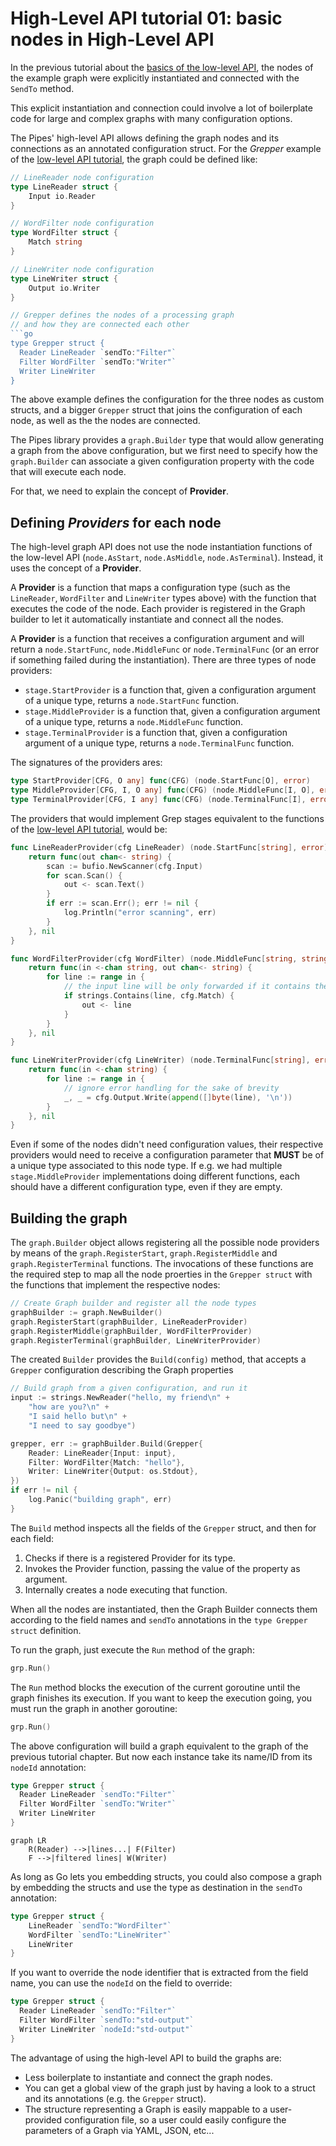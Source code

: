 # High-Level API tutorial 01: basic nodes in High-Level API

In the previous tutorial about the [basics of the low-level API](../lowlevel/01-nodes/), the nodes
of the example graph were explicitly instantiated and connected with the `SendTo`
method.

This explicit instantiation and connection could involve a lot of boilerplate code for large
and complex graphs with many configuration options.

The Pipes' high-level API allows defining the graph nodes and its connections as an
annotated configuration struct. For the _Grepper_ example of the
[low-level API tutorial](../lowlevel/01-nodes/), the graph could be defined like:

```go
// LineReader node configuration
type LineReader struct {
	Input io.Reader
}

// WordFilter node configuration
type WordFilter struct {
	Match string
}

// LineWriter node configuration
type LineWriter struct {
	Output io.Writer
}

// Grepper defines the nodes of a processing graph
// and how they are connected each other
```go
type Grepper struct {
  Reader LineReader `sendTo:"Filter"`
  Filter WordFilter `sendTo:"Writer"`
  Writer LineWriter
}
```

The above example defines the configuration for the three nodes as 
custom structs, and a bigger `Grepper` struct that joins the
configuration of each node, as well as the the nodes are connected.

The Pipes library provides a `graph.Builder` type that would allow
generating a graph from the above configuration, but we first need
to specify how the `graph.Builder` can associate a given
configuration property with the code that will execute each node.

For that, we need to explain the concept of **Provider**.

## Defining *Providers* for each node

The high-level graph API does not use the node instantiation functions
of the low-level API (`node.AsStart`, `node.AsMiddle`, `node.AsTerminal`).
Instead, it uses the concept of a **Provider**. 

A **Provider** is a function that maps a configuration type (such as the `LineReader`,
`WordFilter` and `LineWriter` types above) with the function that
executes the code of the node. Each provider is registered in the Graph builder
to let it automatically instantiate and connect all the nodes.

A **Provider**  is a function that receives a configuration argument
and will return a `node.StartFunc`, `node.MiddleFunc` or `node.TerminalFunc` (or an error
if something failed during the instantiation). There are three types of node providers:

* `stage.StartProvider` is a function that, given a configuration argument of a unique type, returns a `node.StartFunc` function.
* `stage.MiddleProvider` is a function that, given a configuration argument of a unique type, returns a `node.MiddleFunc` function.
* `stage.TerminalProvider` is a function that, given a configuration argument of a unique type, returns a `node.TerminalFunc` function.

The signatures of the providers ares:

```go
type StartProvider[CFG, O any] func(CFG) (node.StartFunc[O], error)
type MiddleProvider[CFG, I, O any] func(CFG) (node.MiddleFunc[I, O], error)
type TerminalProvider[CFG, I any] func(CFG) (node.TerminalFunc[I], error)
```

The providers that would implement Grep stages equivalent to the
functions of the [low-level API tutorial](../lowlevel/01-nodes/),
would be:

```go
func LineReaderProvider(cfg LineReader) (node.StartFunc[string], error) {
	return func(out chan<- string) {
		scan := bufio.NewScanner(cfg.Input)
		for scan.Scan() {
			out <- scan.Text()
		}
		if err := scan.Err(); err != nil {
			log.Println("error scanning", err)
		}
	}, nil
}

func WordFilterProvider(cfg WordFilter) (node.MiddleFunc[string, string], error) {
	return func(in <-chan string, out chan<- string) {
		for line := range in {
			// the input line will be only forwarded if it contains the match substring
			if strings.Contains(line, cfg.Match) {
				out <- line
			}
		}
	}, nil
}

func LineWriterProvider(cfg LineWriter) (node.TerminalFunc[string], error) {
	return func(in <-chan string) {
		for line := range in {
			// ignore error handling for the sake of brevity
			_, _ = cfg.Output.Write(append([]byte(line), '\n'))
		}
	}, nil
}
```

Even if some of the nodes didn't need configuration values, their respective
providers would need to receive a configuration parameter that
**MUST** be of a unique type associated to this node type. If e.g. we had
multiple `stage.MiddleProvider` implementations doing different functions,
each should have a different configuration type, even if they are empty.

## Building the graph

The `graph.Builder` object allows registering all the possible node providers by means
of the `graph.RegisterStart`, `graph.RegisterMiddle` and `graph.RegisterTerminal` functions.
The invocations of these functions are the required step to map all the node
proerties in the `Grepper struct` with the functions that implement the respective nodes:

```go
// Create Graph builder and register all the node types
graphBuilder := graph.NewBuilder()
graph.RegisterStart(graphBuilder, LineReaderProvider)
graph.RegisterMiddle(graphBuilder, WordFilterProvider)
graph.RegisterTerminal(graphBuilder, LineWriterProvider)
```

The created `Builder` provides the `Build(config)` method, that accepts a
`Grepper` configuration describing the Graph properties

```go
// Build graph from a given configuration, and run it
input := strings.NewReader("hello, my friend\n" +
	"how are you?\n" +
	"I said hello but\n" +
	"I need to say goodbye")

grepper, err := graphBuilder.Build(Grepper{
	Reader: LineReader{Input: input},
	Filter: WordFilter{Match: "hello"},
	Writer: LineWriter{Output: os.Stdout},
})
if err != nil {
	log.Panic("building graph", err)
}
```

The `Build` method inspects all the fields of the `Grepper` struct, and then
for each field:

1. Checks if there is a registered Provider for its type.
2. Invokes the Provider function, passing the value of the property as argument.
3. Internally creates a node executing that function.

When all the nodes are instantiated, then the Graph Builder connects them according
to the field names and `sendTo` annotations in the `type Grepper struct` definition.

To run the graph, just execute the `Run` method of the graph:

```go
grp.Run()
```

The `Run` method blocks the execution of the current goroutine until the graph finishes
its execution. If you want to keep the execution going, you must run the graph in another
goroutine:

```go
grp.Run()
```

The above configuration will build a graph equivalent to the graph of the previous
tutorial chapter. But now each instance take its name/ID from its `nodeId`
annotation:

```go
type Grepper struct {
  Reader LineReader `sendTo:"Filter"`
  Filter WordFilter `sendTo:"Writer"`
  Writer LineWriter
}
```

```mermaid
graph LR
    R(Reader) -->|lines...| F(Filter)
    F -->|filtered lines| W(Writer)
```

As long as Go lets you embedding structs, you could also compose a graph by embedding
the structs and use the type as destination in the `sendTo` annotation:

```go
type Grepper struct {
	LineReader `sendTo:"WordFilter"`
	WordFilter `sendTo:"LineWriter"`
	LineWriter
}
```

If you want to override the node identifier that is extracted from the field name,
you can use the `nodeId` on the field to override:

```go
type Grepper struct {
  Reader LineReader `sendTo:"Filter"`
  Filter WordFilter `sendTo:"std-output"`
  Writer LineWriter `nodeId:"std-output"`
}
```

The advantage of using the high-level API to build the graphs are:

* Less boilerplate to instantiate and connect the graph nodes.
* You can get a global view of the graph just by having
  a look to a struct and its annotations (e.g. the `Grepper` struct).
* The structure representing a Graph is easily mappable to a user-provided
  configuration file, so a user could easily configure the parameters
  of a Graph via YAML, JSON, etc...


